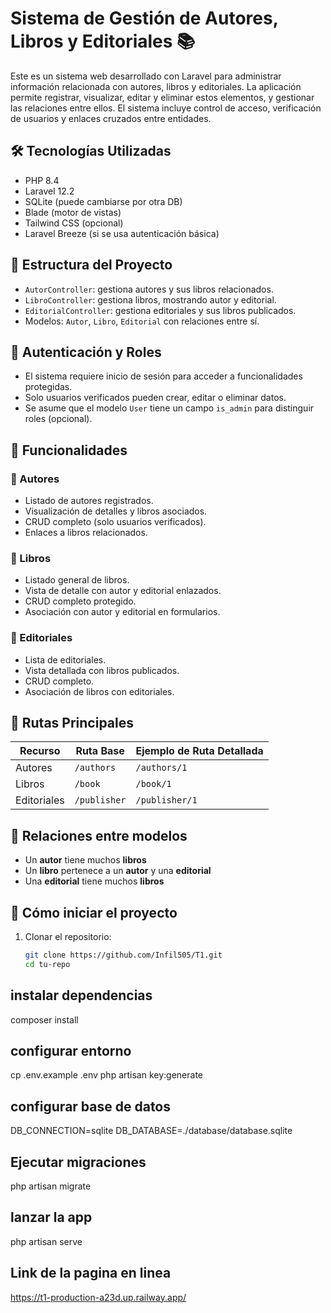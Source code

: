 # Sistema de Gestión de Autores, Libros y Editoriales 📚

Este es un sistema web desarrollado con Laravel para administrar información relacionada con autores, libros y editoriales. La aplicación permite registrar, visualizar, editar y eliminar estos elementos, y gestionar las relaciones entre ellos. El sistema incluye control de acceso, verificación de usuarios y enlaces cruzados entre entidades.



## 🛠️ Tecnologías Utilizadas

- PHP 8.4
- Laravel 12.2
- SQLite (puede cambiarse por otra DB)
- Blade (motor de vistas)
- Tailwind CSS (opcional)
- Laravel Breeze (si se usa autenticación básica)



## 📂 Estructura del Proyecto

- `AutorController`: gestiona autores y sus libros relacionados.
- `LibroController`: gestiona libros, mostrando autor y editorial.
- `EditorialController`: gestiona editoriales y sus libros publicados.
- Modelos: `Autor`, `Libro`, `Editorial` con relaciones entre sí.



## 🔐 Autenticación y Roles

- El sistema requiere inicio de sesión para acceder a funcionalidades protegidas.
- Solo usuarios verificados pueden crear, editar o eliminar datos.
- Se asume que el modelo `User` tiene un campo `is_admin` para distinguir roles (opcional).



## 🔄 Funcionalidades

### 👤 Autores

- Listado de autores registrados.
- Visualización de detalles y libros asociados.
- CRUD completo (solo usuarios verificados).
- Enlaces a libros relacionados.

### 📘 Libros

- Listado general de libros.
- Vista de detalle con autor y editorial enlazados.
- CRUD completo protegido.
- Asociación con autor y editorial en formularios.

### 🏢 Editoriales

- Lista de editoriales.
- Vista detallada con libros publicados.
- CRUD completo.
- Asociación de libros con editoriales.



## 🔗 Rutas Principales

| Recurso     | Ruta Base      | Ejemplo de Ruta Detallada            |
|-------------|----------------|--------------------------------------|
| Autores     | `/authors`     | `/authors/1`                         |
| Libros      | `/book`        | `/book/1`                            |
| Editoriales | `/publisher`   | `/publisher/1`                       |



## 🧠 Relaciones entre modelos

- Un **autor** tiene muchos **libros**
- Un **libro** pertenece a un **autor** y una **editorial**
- Una **editorial** tiene muchos **libros**

## 🚀 Cómo iniciar el proyecto

1. Clonar el repositorio:
   ```bash
   git clone https://github.com/Infil505/T1.git
   cd tu-repo

##  instalar dependencias
composer install

##  configurar entorno
cp .env.example .env
php artisan key:generate

##  configurar base de datos
DB_CONNECTION=sqlite
DB_DATABASE=./database/database.sqlite

## Ejecutar migraciones
php artisan migrate

## lanzar la app
php artisan serve

## Link de la pagina en linea

https://t1-production-a23d.up.railway.app/
